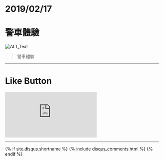 # 2019/02/17
# 警車體驗

![ALT_Text](https://s9443112.github.io/github_blog/2019/2019-02-17/IMG_3581.JPG)

>警車體驗



* * *

# Like Button

<iframe class="lc-margin-top-64 lc-margin-bottom-32 lc-mobile" data-v-b66e9a5a="" frameborder="0" src="https://button.like.co/in/embed/s9443112/button"> </iframe>

* * *

{% if site.disqus.shortname %}
  {% include disqus_comments.html %}
{% endif %}